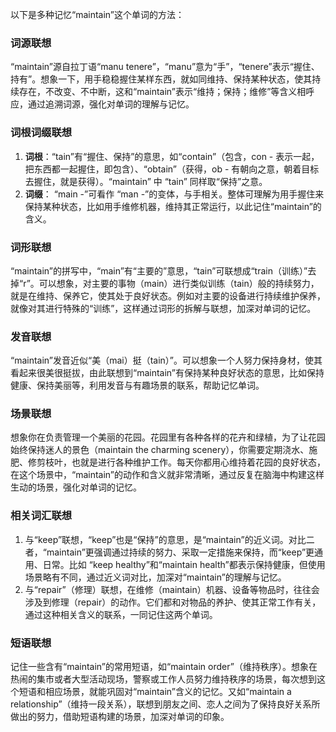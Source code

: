 以下是多种记忆“maintain”这个单词的方法：

### 词源联想
“maintain”源自拉丁语“manu tenere”，“manu”意为“手”，“tenere”表示“握住、持有”。想象一下，用手稳稳握住某样东西，就如同维持、保持某种状态，使其持续存在，不改变、不中断，这和“maintain”表示“维持；保持；维修”等含义相呼应，通过追溯词源，强化对单词的理解与记忆。

### 词根词缀联想
1. **词根**：“tain”有“握住、保持”的意思，如“contain”（包含，con - 表示一起，把东西都一起握住，即包含）、“obtain”（获得，ob - 有朝向之意，朝着目标去握住，就是获得）。“maintain” 中 “tain” 同样取“保持”之意。
2. **词缀**： “main -”可看作 “man -”的变体，与手相关。整体可理解为用手握住来保持某种状态，比如用手维修机器，维持其正常运行，以此记住“maintain”的含义。

### 词形联想
“maintain”的拼写中，“main”有“主要的”意思，“tain”可联想成“train（训练）”去掉“r”。可以想象，对主要的事物（main）进行类似训练（tain）般的持续努力，就是在维持、保养它，使其处于良好状态。例如对主要的设备进行持续维护保养，就像对其进行特殊的“训练”，这样通过词形的拆解与联想，加深对单词的记忆。

### 发音联想
“maintain”发音近似“美（mai）挺（tain）”。可以想象一个人努力保持身材，使其看起来很美很挺拔，由此联想到“maintain”有保持某种良好状态的意思，比如保持健康、保持美丽等，利用发音与有趣场景的联系，帮助记忆单词。

### 场景联想
想象你在负责管理一个美丽的花园。花园里有各种各样的花卉和绿植，为了让花园始终保持迷人的景色（maintain the charming scenery），你需要定期浇水、施肥、修剪枝叶，也就是进行各种维护工作。每天你都用心维持着花园的良好状态，在这个场景中，“maintain”的动作和含义就非常清晰，通过反复在脑海中构建这样生动的场景，强化对单词的记忆。

### 相关词汇联想
1. 与“keep”联想，“keep”也是“保持”的意思，是“maintain”的近义词。对比二者，“maintain”更强调通过持续的努力、采取一定措施来保持，而“keep”更通用、日常。比如 “keep healthy”和“maintain health”都表示保持健康，但使用场景略有不同，通过近义词对比，加深对“maintain”的理解与记忆。
2. 与“repair”（修理）联想，在维修（maintain）机器、设备等物品时，往往会涉及到修理（repair）的动作。它们都和对物品的养护、使其正常工作有关，通过这种相关含义的联系，一同记住这两个单词。

### 短语联想
记住一些含有“maintain”的常用短语，如“maintain order”（维持秩序）。想象在热闹的集市或者大型活动现场，警察或工作人员努力维持秩序的场景，每次想到这个短语和相应场景，就能巩固对“maintain”含义的记忆。又如“maintain a relationship”（维持一段关系），联想到朋友之间、恋人之间为了保持良好关系所做出的努力，借助短语构建的场景，加深对单词的印象。 